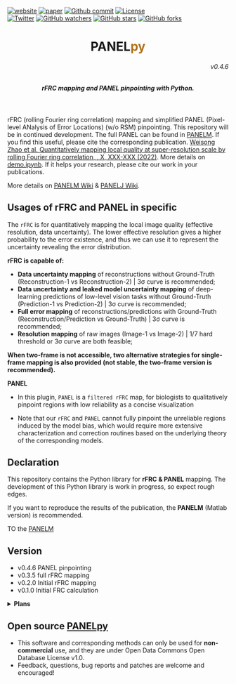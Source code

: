 
[![website](https://img.shields.io/badge/website-up-green.svg)](https://weisongzhao.github.io/PANELpy/)
[![paper](https://img.shields.io/badge/paper-nat.%20methods-black.svg)](https://www.nature.com/nmeth/)
[![Github commit](https://img.shields.io/github/last-commit/WeisongZhao/PANELpy)](https://github.com/WeisongZhao/PANELpy/)
[![License](https://img.shields.io/github/license/WeisongZhao/PANELpy)](https://github.com/WeisongZhao/PANELpy/blob/master/LICENSE/)<br>
[![Twitter](https://img.shields.io/twitter/follow/weisong_zhao?label=weisong)](https://twitter.com/weisong_zhao/status/1370308101690118146)
[![GitHub watchers](https://img.shields.io/github/watchers/WeisongZhao/PANELpy?style=social)](https://github.com/WeisongZhao/PANELpy/) 
[![GitHub stars](https://img.shields.io/github/stars/WeisongZhao/PANELpy?style=social)](https://github.com/WeisongZhao/PANELpy/) 
[![GitHub forks](https://img.shields.io/github/forks/WeisongZhao/PANELpy?style=social)](https://github.com/WeisongZhao/PANELpy/)


<p>
<h1 align="center">PANEL<font color="#b07219">py</font></h1>
<h6 align="right">v0.4.6</h6>
<h5 align="center">rFRC mapping and PANEL pinpointing with Python.</h5>
</p>
<br>

rFRC (rolling Fourier ring correlation) mapping and simplified PANEL (Pixel-level ANalysis of Error Locations) (w/o RSM) pinpointing. This repository will be in continued development. The full PANEL can be found in [PANELM](https://github.com/WeisongZhao/PANELM). If you find this useful, please cite the corresponding publication. [Weisong Zhao et al. Quantitatively mapping local quality at super-resolution scale by rolling Fourier ring correlation, <!-- Nature Methods -->, X, XXX-XXX (2022)](https://www.nature.com/nmeth/). More details on [demo.ipynb](https://github.com/WeisongZhao/PANELpy/blob/main/demo.ipynb). If it helps your research, please cite our work in your publications. 

More details on [PANELM Wiki](https://github.com/WeisongZhao/PANELM/wiki/) & [PANELJ Wiki](https://github.com/WeisongZhao/PANELJ/wiki/).

## Usages of rFRC and PANEL in specific

The `rFRC` is for quantitatively mapping the local image quality (effective resolution, data uncertainty). The lower effective resolution gives a higher probability to the error existence, and thus we can use it to represent the uncertainty revealing the error distribution.

**rFRC is capable of:**
- **Data uncertainty mapping** of reconstructions without Ground-Truth (Reconstruction-1 vs Reconstruction-2) | 3σ curve is recommended;
- **Data uncertainty and leaked model uncertainty mapping** of deep-learning predictions of low-level vision tasks without Ground-Truth (Prediction-1 vs Prediction-2) | 3σ curve is recommended;
- **Full error mapping** of reconstructions/predictions with Ground-Truth (Reconstruction/Prediction vs Ground-Truth) | 3σ curve is recommended;
- **Resolution mapping** of raw images (Image-1 vs Image-2) | 1/7 hard threshold or 3σ curve are both feasible;

**When two-frame is not accessible, two alternative strategies for single-frame mapping is also provided (not stable, the two-frame version is recommended).** 

**PANEL**

- In this plugin, `PANEL` is a `filtered rFRC` map, for biologists to qualitatively pinpoint regions with low reliability as a concise visualization

- Note that our `rFRC` and `PANEL` cannot fully pinpoint the unreliable regions induced by the model bias, which would require more extensive characterization and correction routines based on the underlying theory of the corresponding models.



## Declaration
This repository contains the Python library for <b>rFRC & PANEL</b> mapping. The development of this Python library is work in progress, so expect rough edges. 

If you want to reproduce the results of the publication, the <b>PANELM</b> (Matlab version) is recommended.  

TO the [PANELM](https://github.com/WeisongZhao/PANELM)


## Version
- v0.4.6 PANEL pinpointing
- v0.3.5 full rFRC mapping
- v0.2.0 Initial rFRC mapping
- v0.1.0 Initial FRC calculation


<details>
<summary><b>Plans</b></summary>

- The single-frame rFRC mapping;
- The RSM combination for full PANEL.

</details>

## Open source [PANELpy](https://github.com/WeisongZhao/PANELpy)

- This software and corresponding methods can only be used for **non-commercial** use, and they are under Open Data Commons Open Database License v1.0.
- Feedback, questions, bug reports and patches are welcome and encouraged!